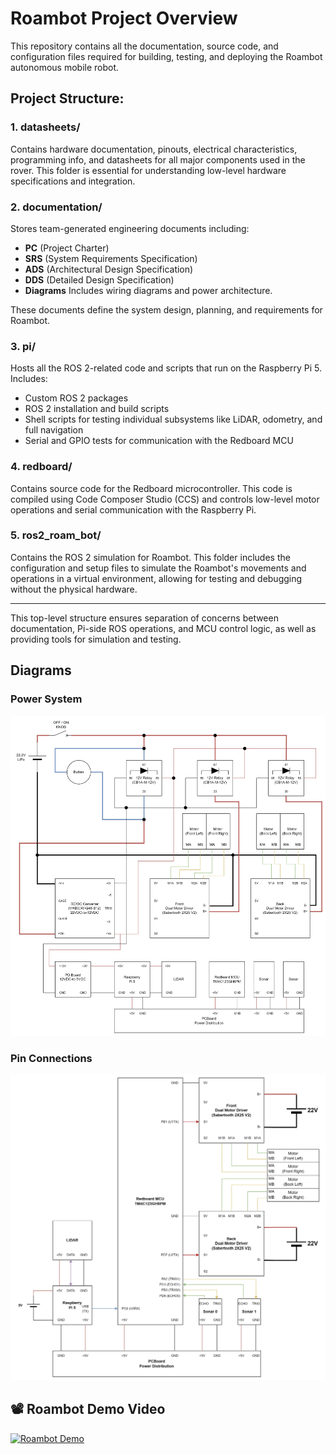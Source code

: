 # Roambot Project Overview

This repository contains all the documentation, source code, and configuration files required for building, testing, and deploying the Roambot autonomous mobile robot.

## Project Structure:

### 1. **datasheets/**  
Contains hardware documentation, pinouts, electrical characteristics, programming info, and datasheets for all major components used in the rover. This folder is essential for understanding low-level hardware specifications and integration.

### 2. **documentation/**  
Stores team-generated engineering documents including:
- **PC** (Project Charter)
- **SRS** (System Requirements Specification)
- **ADS** (Architectural Design Specification)
- **DDS** (Detailed Design Specification)
- **Diagrams** Includes wiring diagrams and power architecture.

These documents define the system design, planning, and requirements for Roambot.

### 3. **pi/**  
Hosts all the ROS 2-related code and scripts that run on the Raspberry Pi 5. Includes:
- Custom ROS 2 packages
- ROS 2 installation and build scripts
- Shell scripts for testing individual subsystems like LiDAR, odometry, and full navigation
- Serial and GPIO tests for communication with the Redboard MCU

### 4. **redboard/**  
Contains source code for the Redboard microcontroller. This code is compiled using Code Composer Studio (CCS) and controls low-level motor operations and serial communication with the Raspberry Pi.

### 5. **ros2_roam_bot/**  
Contains the ROS 2 simulation for Roambot. This folder includes the configuration and setup files to simulate the Roambot's movements and operations in a virtual environment, allowing for testing and debugging without the physical hardware.

---

This top-level structure ensures separation of concerns between documentation, Pi-side ROS operations, and MCU control logic, as well as providing tools for simulation and testing.

## Diagrams

### Power System
![Power System Diagram](documentation/Diagrams/power_system.jpg)

### Pin Connections
![Pin Connections Diagram](documentation/Diagrams/pin_connections.jpg)

## 📽️ Roambot Demo Video
[![Roambot Demo](https://img.youtube.com/vi/7T2_9MCSauM/0.jpg)](https://youtu.be/7T2_9MCSauM)

